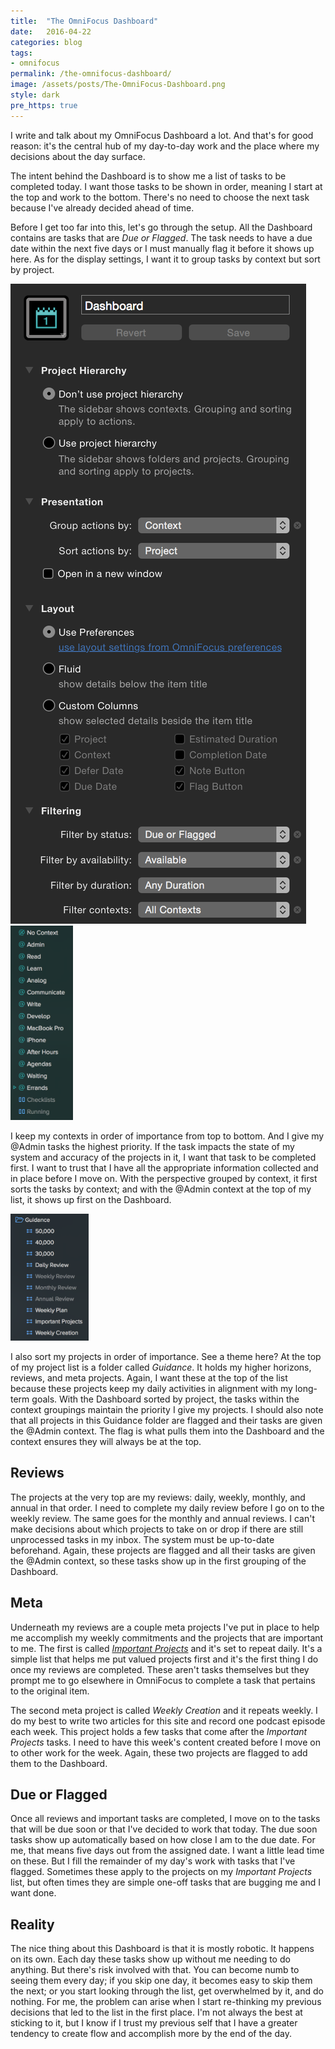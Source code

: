 ```yaml
---
title:  "The OmniFocus Dashboard"
date:   2016-04-22
categories: blog
tags:
- omnifocus
permalink: /the-omnifocus-dashboard/
image: /assets/posts/The-OmniFocus-Dashboard.png
style: dark
pre_https: true
---
```

I write and talk about my OmniFocus Dashboard a lot. And that's for good reason: it's the central hub of my day-to-day work and the place where my decisions about the day surface.
<!--more-->

The intent behind the Dashboard is to show me a list of tasks to be completed today. I want those tasks to be shown in order, meaning I start at the top and work to the bottom. There's no need to choose the next task because I've already decided ahead of time.

Before I get too far into this, let's go through the setup. All the Dashboard contains are tasks that are _Due or Flagged_. The task needs to have a due date within the next five days or I must manually flag it before it shows up here. As for the display settings, I want it to group tasks by context but sort by project.

<img class="center-image post-image-mini" src="/assets/posts_extra/the-omnifocus-dashboard/settings.png" />

<img class="right-image post-image-tiny" style="max-width: 100px;" src="/assets/posts_extra/the-omnifocus-dashboard/contexts.png" />

I keep my contexts in order of importance from top to bottom. And I give my @Admin tasks the highest priority. If the task impacts the state of my system and accuracy of the projects in it, I want that task to be completed first. I want to trust that I have all the appropriate information collected and in place before I move on. With the perspective grouped by context, it first sorts the tasks by context; and with the @Admin context at the top of my list, it shows up first on the Dashboard.

<img class="left-image post-image-tiny" style="max-width: 125px;" src="/assets/posts_extra/the-omnifocus-dashboard/projects.png" />

I also sort my projects in order of importance. See a theme here? At the top of my project list is a folder called _Guidance_. It holds my higher horizons, reviews, and meta projects. Again, I want these at the top of the list because these projects keep my daily activities in alignment with my long-term goals. With the Dashboard sorted by project, the tasks within the context groupings maintain the priority I give my projects. I should also note that all projects in this Guidance folder are flagged and their tasks are given the @Admin context. The flag is what pulls them into the Dashboard and the context ensures they will always be at the top.

## Reviews

The projects at the very top are my reviews: daily, weekly, monthly, and annual in that order. I need to complete my daily review before I go on to the weekly review. The same goes for the monthly and annual reviews. I can't make decisions about which projects to take on or drop if there are still unprocessed tasks in my inbox. The system must be up-to-date beforehand. Again, these projects are flagged and all their tasks are given the @Admin context, so these tasks show up in the first grouping of the Dashboard.

## Meta

Underneath my reviews are a couple meta projects I've put in place to help me accomplish my weekly commitments and the projects that are important to me. The first is called [_Important Projects_](http://joebuhlig.com/the-important-not-urgent-projects/) and it's set to repeat daily.  It's a simple list that helps me put valued projects first and it's the first thing I do once my reviews are completed. These aren't tasks themselves but they prompt me to go elsewhere in OmniFocus to complete a task that pertains to the original item.

The second meta project is called _Weekly Creation_ and it repeats weekly. I do my best to write two articles for this site and record one podcast episode each week. This project holds a few tasks that come after the _Important Projects_ tasks. I need to have this week's content created before I move on to other work for the week. Again, these two projects are flagged to add them to the Dashboard.

## Due or Flagged

Once all reviews and important tasks are completed, I move on to the tasks that will be due soon or that I've decided to work that today. The due soon tasks show up automatically based on how close I am to the due date. For me, that means five days out from the assigned date. I want a little lead time on these. But I fill the remainder of my day's work with tasks that I've flagged. Sometimes these apply to the projects on my _Important Projects_ list, but often times they are simple one-off tasks that are bugging me and I want done.

## Reality

The nice thing about this Dashboard is that it is mostly robotic. It happens on its own. Each day these tasks show up without me needing to do anything. But there's risk involved with that. You can become numb to seeing them every day; if you skip one day, it becomes easy to skip them the next; or you start looking through the list, get overwhelmed by it, and do nothing. For me, the problem can arise when I start re-thinking my previous decisions that led to the list in the first place. I'm not always the best at sticking to it, but I know if I trust my previous self that I have a greater tendency to create flow and accomplish more by the end of the day.